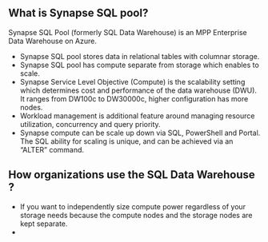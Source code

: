 ## What is Synapse SQL pool?
Synapse SQL Pool (formerly SQL Data Warehouse) is an MPP Enterprise Data Warehouse on Azure.

-  Synapse SQL pool stores data in relational tables with columnar storage.
-  Synapse SQL pool has compute separate from storage which enables to scale.
-  Synapse Service Level Objective (Compute) is the scalability setting which determines cost and performance of the data warehouse (DWU). It ranges from DW100c to DW30000c, higher configuration has more nodes.
-  Workload management is additional feature around managing resource utilization, concurrency and query priority.
-  Synapse compute can be scale up down via SQL, PowerShell and Portal. The SQL ability for scaling is unique, and can be achieved via an “ALTER” command.

## How organizations use the SQL Data Warehouse ?

 - If you want to independently size compute power regardless of your storage needs because the compute nodes and the storage nodes are kept separate.
 - 

<!--stackedit_data:
eyJoaXN0b3J5IjpbLTc0NzE0NjMxNCwxMjcxNjE5NzYsMzExNT
MzOTQ2LDM1ODA4ODYzNCwtNjE0Mjk2MDg2LC0yMDg2ODg0Nzky
LDMxODIxMDQ2OCwtOTMyNTQ1MDYzLC0xMDQwMzQ1NzI5LC0yOT
czNzY0MTUsMTExNjAxMjc2OSwtNjE4MTQ3OTk2LC0xOTIwMTQ4
ODQ1LC01MTYzNjQ3ODIsMTg4OTgwNTE0MSwxNTM0OTc4ODQyLD
cxNTE2NDcwMywxNjY2OTYwOTE4LC0yMTAxMDU2NywtNzExNzA4
MzYxXX0=
-->